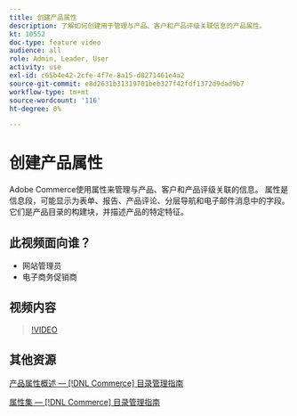 ```yaml
---
title: 创建产品属性
description: 了解如何创建用于管理与产品、客户和产品评级关联信息的产品属性。
kt: 10552
doc-type: feature video
audience: all
role: Admin, Leader, User
activity: use
exl-id: c65b4e42-2cfe-4f7e-8a15-d0271461e4a2
source-git-commit: e8d2631b31319701beb327f42fdf1372d9dad9b7
workflow-type: tm+mt
source-wordcount: '116'
ht-degree: 0%

---
```


# 创建产品属性

Adobe Commerce使用属性来管理与产品、客户和产品评级关联的信息。 属性是信息段，可能显示为表单、报告、产品评论、分层导航和电子邮件消息中的字段。 它们是产品目录的构建块，并描述产品的特定特征。

## 此视频面向谁？

- 网站管理员
- 电子商务促销商

## 视频内容

>[!VIDEO](https://video.tv.adobe.com/v/343749?quality=12&learn=on)

## 其他资源

[产品属性概述 —  [!DNL Commerce] 目录管理指南](https://experienceleague.adobe.com/docs/commerce-admin/catalog/product-attributes/product-attributes.html)

[属性集 —  [!DNL Commerce] 目录管理指南](https://experienceleague.adobe.com/docs/commerce-admin/catalog/product-attributes/create/attribute-sets.html)
